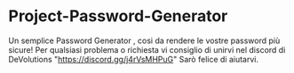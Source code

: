 # Project-Password-Generator
Un semplice Password Generator , cosi da rendere le vostre password più sicure! Per qualsiasi problema o richiesta vi consiglio di unirvi nel discord di DeVolutions "https://discord.gg/j4rVsMHPuG" Sarò felice di aiutarvi.
